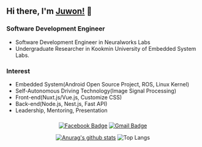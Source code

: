 ## Hi there, I'm [Juwon!](https://github.com/sch2307) 👋

### Software Development Engineer
 - Software Development Engineer in Neuralworks Labs
 - Undergraduate Researcher in Kookmin University of Embedded System Labs.
  
### Interest
 - Embedded System(Android Open Source Project, ROS, Linux Kernel)
 - Self-Autonomous Driving Technology(Image Signal Processing)
 - Front-end(Nuxt.js/Vue.js, Customize CSS)
 - Back-end(Node.js, Nest.js, Fast API)
 - Leadership, Mentoring, Presentation

###

<div align="center">

[![Facebook Badge](https://img.shields.io/badge/-Facebook-1877f2?style=flat-square&logo=facebook&logoColor=white&link=https://www.facebook.com/sch2307)](https://www.facebook.com/sch2307)
[![Gmail Badge](https://img.shields.io/badge/-Gmail-d14836?style=flat-square&logo=Gmail&logoColor=white&link=mailto:choijuone@gmail.com)](mailto:choijuone@gmail.com)
</div>


<div align="center">

[![Anurag's github stats](https://github-readme-stats.vercel.app/api?username=sch2307&hide=contribs&line_height=24&count_private=true)](https://github.com/anuraghazra/github-readme-stats)
![Top Langs](https://github-readme-stats.vercel.app/api/top-langs/?username=sch2307&layout=compact&theme=white)
</div>
